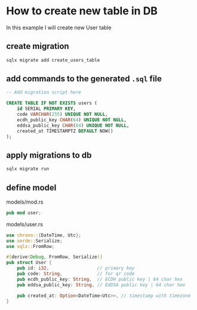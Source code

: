 # How to create new table in DB

In this example I will create new User table

## create migration

```sh
sqlx migrate add create_users_table
```

## add commands to the generated `.sql` file

```sql
-- Add migration script here

CREATE TABLE IF NOT EXISTS users (
    id SERIAL PRIMARY KEY,
    code VARCHAR(255) UNIQUE NOT NULL,
    ecdh_public_key CHAR(64) UNIQUE NOT NULL,
    eddsa_public_key CHAR(64) UNIQUE NOT NULL,
    created_at TIMESTAMPTZ DEFAULT NOW()
);
```

## apply migrations to db

```sh
sqlx migrate run
```

## define model

models/mod.rs

```rs
pub mod user;
```

models/user.rs

```rs
use chrono::{DateTime, Utc};
use serde::Serialize;
use sqlx::FromRow;

#[derive(Debug, FromRow, Serialize)]
pub struct User {
    pub id: i32,                  // primary key
    pub code: String,             // for qr code
    pub ecdh_public_key: String,  // ECDH public key | 64 char hex
    pub eddsa_public_key: String, // EdDSA public key | 64 char hex

    pub created_at: Option<DateTime<Utc>>, // timestamp with timezone
}
```
